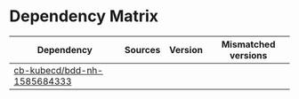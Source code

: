 # Dependency Matrix

Dependency | Sources | Version | Mismatched versions
---------- | ------- | ------- | -------------------
[cb-kubecd/bdd-nh-1585684333](https://github.com/cb-kubecd/bdd-nh-1585684333.git) |  | []() | 
